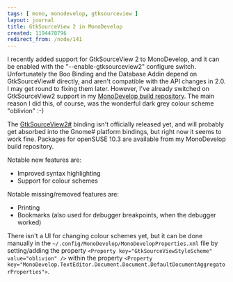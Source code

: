 ```yaml
---
tags: [ mono, monodevelop, gtksourceview ]
layout: journal
title: GtkSourceView 2 in MonoDevelop
created: 1194478796
redirect_from: /node/141
---
```

I recently added support for GtkSourceView 2 to MonoDevelop, and it can be enabled with the "--enable-gtksourceview2" configure switch. Unfortunately the Boo Binding and the Database Addin depend on GtkSourceView# directly, and aren't compatible with the API changes in 2.0.<!--break--> I may get round to fixing them later. However, I've already switched on GtkSourceView2 support in my [MonoDevelop build repository](/journal/2007/11/07/monodevelop_trunk_builds). The main reason I did this, of course, was the wonderful dark grey colour scheme "oblivion" :-)

The [GtkSourceView2#](http://anonsvn.mono-project.com/viewcvs/trunk/gtksourceview2-sharp) binding isn't officially released yet, and will probably get absorbed into the Gnome# platform bindings, but right now it seems to work fine.
Packages for openSUSE 10.3 are available from my MonoDevelop build repository.

Notable new features are:

* Improved syntax highlighting
* Support for colour schemes

Notable missing/removed features are:

* Printing
* Bookmarks (also used for debugger breakpoints, when the debugger worked)

There isn't a UI for changing colour schemes yet, but it can be done manually in the `~/.config/MonoDevelop/MonoDevelopProperties.xml` file by setting/adding the property `<Property key="GtkSourceViewStyleScheme" value="oblivion" />` within the property `<Property key="MonoDevelop.TextEditor.Document.Document.DefaultDocumentAggregatorProperties">`.